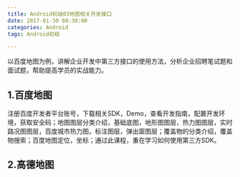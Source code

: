 ```yaml
---
title: Android初级03地图相关开发接口
date: 2017-01-30 08:30:00
categories: Android
tags: Android初级

---
```



以百度地图为例，讲解企业开发中第三方接口的使用方法，分析企业招聘笔试题和面试题，帮助提高学员的实战能力。

## 1.百度地图
注册百度开发者平台账号，下载相关SDK，Demo，查看开发指南，配置开发环境，获取安全码；地图图层分类介绍，基础底图，地形图图层，热力图图层，实时路况图图层，百度城市热力图，标注图层，弹出窗图层；覆盖物的分类介绍，覆盖物搜索；百度地图定位，坐标；通过此课程，重在学习如何使用第三方SDK。

## 2.高德地图